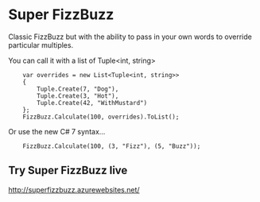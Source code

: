 # Super FizzBuzz

Classic FizzBuzz but with the ability to pass in your own words to override particular multiples.

You can call it with a list of Tuple<int, string> 

```
    var overrides = new List<Tuple<int, string>>
    {
        Tuple.Create(7, "Dog"),
        Tuple.Create(3, "Hot"),
        Tuple.Create(42, "WithMustard")
    };
    FizzBuzz.Calculate(100, overrides).ToList();
```

Or use the new C# 7 syntax...

```
	FizzBuzz.Calculate(100, (3, "Fizz"), (5, "Buzz"));
```

## Try Super FizzBuzz live

http://superfizzbuzz.azurewebsites.net/
